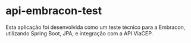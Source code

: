 # api-embracon-test
Esta aplicação foi desenvolvida como um teste técnico para a Embracon, utilizando Spring Boot, JPA, e integração com a API ViaCEP.
